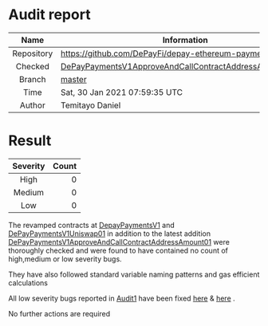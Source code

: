 # Audit report

| Name       | Information |
|:----------:|-----------|
| Repository | https://github.com/DePayFi/depay-ethereum-payments |
| Checked   | [DePayPaymentsV1ApproveAndCallContractAddressAmount01.sol](https://github.com/DePayFi/depay-ethereum-payments/blob/master/contracts/DePayPaymentsV1ApproveAndCallContractAddressAmount01.sol)|
| Branch     | [master](https://github.com/DePayFi/depay-ethereum-payment-processing) |
| Time       | Sat, 30 Jan 2021 07:59:35 UTC |
| Author     | Temitayo Daniel|

# Result

| Severity | Count     |
|:--------:|----------:|
| High     | 0        |    
|Medium    | 0        |    
| Low      | 0         | 


The revamped contracts at [DepayPaymentsV1](https://github.com/DePayFi/depay-ethereum-payments/blob/master/contracts/DePayPaymentsV1.sol) and [DePayPaymentsV1Uniswap01](https://github.com/DePayFi/depay-ethereum-payments/blob/master/contracts/DePayPaymentsV1Uniswap01.sol) in addition to the latest addition [DePayPaymentsV1ApproveAndCallContractAddressAmount01](https://github.com/DePayFi/depay-ethereum-payments/blob/master/contracts/DePayPaymentsV1ApproveAndCallContractAddressAmount01.sol) were thoroughly checked and were found to have contained no count of high,medium or low severity bugs.

They have also followed standard variable naming patterns and gas efficient calculations

All low severity bugs reported in [Audit1](https://github.com/Timidan/depay-ethereum-payment-processing/blob/master/Audit1.md) have been fixed [here](https://github.com/DePayFi/depay-ethereum-payments/pull/5/commits/5595b7d579fa4ecf241a1a8f8256dc3050b506e1) & [here](https://github.com/DePayFi/depay-ethereum-payments/pull/5/commits/9f955dcf84b18f0fefe7659b2680aedad7fa64b1) .

No further actions are required

